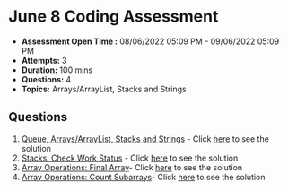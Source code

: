 # June 8 Coding Assessment

- **Assessment Open Time :** 08/06/2022 05:09 PM - 09/06/2022 05:09 PM
- **Attempts:** 3
- **Duration:** 100 mins
- **Questions:** 4
- **Topics:** Arrays/ArrayList, Stacks and Strings

## Questions

1. [Queue, Arrays/ArrayList, Stacks and Strings](./Question1.md) - Click [here](./solutions/Question1.java) to see the solution
2. [Stacks: Check Work Status](./Question2.md) - Click [here](./solutions/Question2.java) to see the solution
3. [Array Operations: Final Array](./Question3.md)- Click [here](./solutions/Question3.java) to see the solution
4. [Array Operations: Count Subarrays](./Question4.md)- Click [here](./solutions/Question4.java) to see the solution
